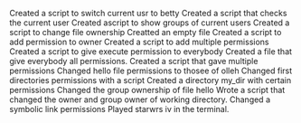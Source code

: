 Created a  script to switch current usr to betty
Created a script that checks the current user
Created  ascript to show groups of current users
Created a script to change file ownership
Creatted an empty file
Created a script to add permission to owner
Created a script to add multiple permissions
Created a script to give execute permission to everybody
Created a file that give everybody all permissions.
Created a script that gave multiple permissions
Changed hello file permissions to thosee of olleh
Changed first directories permissions with a script
Created a directory my_dir with certain permissions
Changed the group ownership of file hello
Wrote a script that changed the owner and group owner of working directory.
Changed a symbolic link permissions
Played starwrs iv in the terminal.
